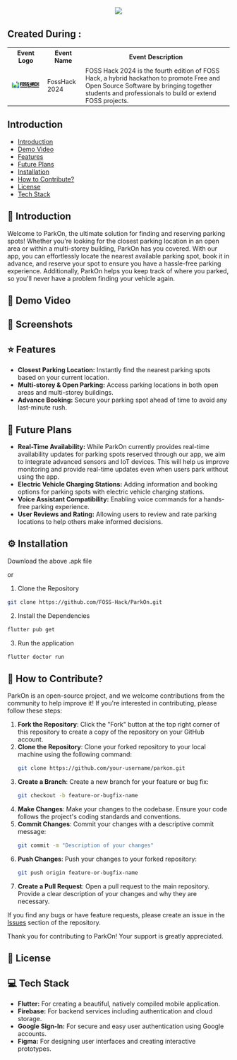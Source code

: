 <center>
<img src="https://readme-typing-svg.herokuapp.com?color=36BCF7FF&size=40&width=900&height=80&lines=ParkOn+%F0%9F%8F%8E%EF%B8%8F" />
</center>

## Created During : 
<table>
    <tr>
      <th>Event Logo</th>
      <th>Event Name</th>
      <th>Event Description</th>
    </tr>
    <tr>
        <td><img src="assets/foss-hack-logo.jpeg" width="200" height="auto"/></td>
        <td>FossHack 2024</td>
        <td>FOSS Hack 2024 is the fourth edition of FOSS Hack, a hybrid hackathon to promote Free and Open Source Software by bringing together students and professionals to build or extend FOSS projects.
    </tr>
</table>

## Introduction
- [Introduction](#-Introduction)
- [Demo Video](#-Demo-Video)
- [Features](#-Features)
- [Future Plans](#-Future-Plans)
- [Installation](#-Installation)
- [How to Contribute?](#-How-to-Contribute)
- [License](#-License)
- [Tech Stack](#-Tech-Stack)


##  📝 Introduction
Welcome to ParkOn, the ultimate solution for finding and reserving parking spots! Whether you're looking for the closest parking location in an open area or within a multi-storey building, ParkOn has you covered. With our app, you can effortlessly locate the nearest available parking spot, book it in advance, and reserve your spot to ensure you have a hassle-free parking experience. Additionally, ParkOn helps you keep track of where you parked, so you'll never have a problem finding your vehicle again.

##  🎥 Demo Video

## 📸 Screenshots

## ⭐ Features
- **Closest Parking Location:** Instantly find the nearest parking spots based on your current location.
- **Multi-storey & Open Parking:** Access parking locations in both open areas and multi-storey buildings.
- **Advance Booking:** Secure your parking spot ahead of time to avoid any last-minute rush.

## 🚀 Future Plans
- **Real-Time Availability:** While ParkOn currently provides real-time availability updates for parking spots reserved through our app, we aim to integrate advanced sensors and IoT devices. This will help us improve monitoring and provide real-time updates even when users park without using the app.
- **Electric Vehicle Charging Stations:**   Adding information and booking options for parking spots with electric vehicle charging stations.
- **Voice Assistant Compatibility:** Enabling voice commands for a hands-free parking experience.
- **User Reviews and Rating:** Allowing users to review and rate parking locations to help others make informed decisions.

## ⚙️ Installation

Download the above .apk file

or

1. Clone the Repository
```bash
git clone https://github.com/FOSS-Hack/ParkOn.git
```

2. Install the Dependencies
```bash
flutter pub get
```

3. Run the application
```bash
flutter doctor run
```

## 🤝 How to Contribute?
ParkOn is an open-source project, and we welcome contributions from the community to help improve it! If you're interested in contributing, please follow these steps:

1. **Fork the Repository**: Click the "Fork" button at the top right corner of this repository to create a copy of the repository on your GitHub account.
2. **Clone the Repository**: Clone your forked repository to your local machine using the following command:
   ```bash
   git clone https://github.com/your-username/parkon.git
   ```
3. **Create a Branch**: Create a new branch for your feature or bug fix:
   ```bash
   git checkout -b feature-or-bugfix-name
   ```
4. **Make Changes**: Make your changes to the codebase. Ensure your code follows the project's coding standards and conventions.
5. **Commit Changes**: Commit your changes with a descriptive commit message:
   ```bash
   git commit -m "Description of your changes"
   ```
6. **Push Changes**: Push your changes to your forked repository:
   ```bash
   git push origin feature-or-bugfix-name
   ```
7. **Create a Pull Request**: Open a pull request to the main repository. Provide a clear description of your changes and why they are necessary.

If you find any bugs or have feature requests, please create an issue in the [Issues](https://github.com/FOSS-Hack/ParkOn/issues) section of the repository.

Thank you for contributing to ParkOn! Your support is greatly appreciated.

## 📜 License

## 💻 Tech Stack
- **Flutter:**  For creating a beautiful, natively compiled mobile application.
- **Firebase:** For backend services including authentication and cloud storage.
- **Google Sign-In:** For secure and easy user authentication using Google accounts.
- **Figma:** For designing user interfaces and creating interactive prototypes.

